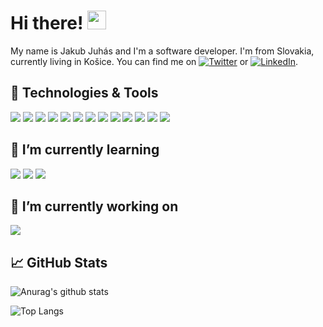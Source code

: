 # Hi there! <img src="https://raw.githubusercontent.com/MartinHeinz/MartinHeinz/master/wave.gif" width="30px">

My name is Jakub Juhás and I'm a software developer. 
I'm from Slovakia, currently living in Košice.
You can find me on [![Twitter][1.2]][1] or [![LinkedIn][3.2]][3].

## 🔧 Technologies & Tools
![](https://img.shields.io/badge/Code-Javascript-informational?style=flat&logo=javascript&logoColor=white&color=2bbc8a)
![](https://img.shields.io/badge/Code-Typescript-informational?style=flat&logo=typescript&logoColor=white&color=2bbc8a)
![](https://img.shields.io/badge/Code-Angular-informational?style=flat&logo=angular&logoColor=white&color=2bbc8a)
![](https://img.shields.io/badge/Code-React-informational?style=flat&logo=react&logoColor=white&color=2bbc8a)
![](https://img.shields.io/badge/Code-Vue-informational?style=flat&logo=vue.js&logoColor=white&color=2bbc8a)
![](https://img.shields.io/badge/Code-Kotlin-informational?style=flat&logo=kotlin&logoColor=white&color=2bbc8a)
![](https://img.shields.io/badge/Code-Java-informational?style=flat&logo=java&logoColor=white&color=2bbc8a)
![](https://img.shields.io/badge/Code-Swift-informational?style=flat&logo=swift&logoColor=white&color=2bbc8a)
![](https://img.shields.io/badge/Code-Node.js-informational?style=flat&logo=node.js&logoColor=white&color=2bbc8a)
![](https://img.shields.io/badge/Code-Spring-informational?style=flat&logo=spring&logoColor=white&color=2bbc8a)
![](https://img.shields.io/badge/Tools-PostgreSQL-informational?style=flat&logo=postgresql&logoColor=white&color=2bbc8a)
![](https://img.shields.io/badge/Tools-Firebase-informational?style=flat&logo=firebase&logoColor=white&color=2bbc8a)
![](https://img.shields.io/badge/Tools-Docker-informational?style=flat&logo=docker&logoColor=white&color=2bbc8a)


## 🌱 I’m currently learning
![](https://img.shields.io/badge/Mastering-Angular-informational?style=flat&logo=angular&logoColor=white&color=2bbc8a)
![](https://img.shields.io/badge/Mastering-React-informational?style=flat&logo=react&logoColor=white&color=2bbc8a)
![](https://img.shields.io/badge/Mastering-Node.js-informational?style=flat&logo=nodejs&logoColor=white&color=2bbc8a)


## 🔭 I’m currently working on
<a href="https://github.com/juhas96/covid-tracker">
  <img align="center" src="https://github-readme-stats.vercel.app/api/pin/?username=juhas96&repo=covid-tracker&theme=dark" />
</a>

## &#x1f4c8; GitHub Stats

![Anurag's github stats](https://github-readme-stats.vercel.app/api?username=juhas96&show_icons=true&theme=dark)

![Top Langs](https://github-readme-stats.vercel.app/api/top-langs/?username=juhas96&hide=html,css,swift&layout=compact&theme=dark)

<!-- icons with padding -->

[1.1]: http://i.imgur.com/tXSoThF.png (twitter icon with padding)
[2.1]: http://i.imgur.com/0o48UoR.png (github icon with padding)

<!-- icons without padding -->

[1.2]: http://i.imgur.com/wWzX9uB.png (twitter icon without padding)
[2.2]: http://i.imgur.com/9I6NRUm.png (github icon without padding)
[3.2]: https://raw.githubusercontent.com/MartinHeinz/MartinHeinz/master/linkedin-3-16.png (LinkedIn icon without padding)

<!-- links to social media accounts -->
[1]: https://twitter.com/JakubJuhs
[2]: https://github.com/juhas96
[3]: https://www.linkedin.com/in/jakub-juh%C3%A1s-98b04834/





<!--
**juhas96/juhas96** is a ✨ _special_ ✨ repository because its `README.md` (this file) appears on your GitHub profile.

Here are some ideas to get you started:

- 🔭 I’m currently working on ...
- 🌱 I’m currently learning ...
- 👯 I’m looking to collaborate on ...
- 🤔 I’m looking for help with ...
- 💬 Ask me about ...
- 📫 How to reach me: ...
- 😄 Pronouns: ...
- ⚡ Fun fact: ...
-->
